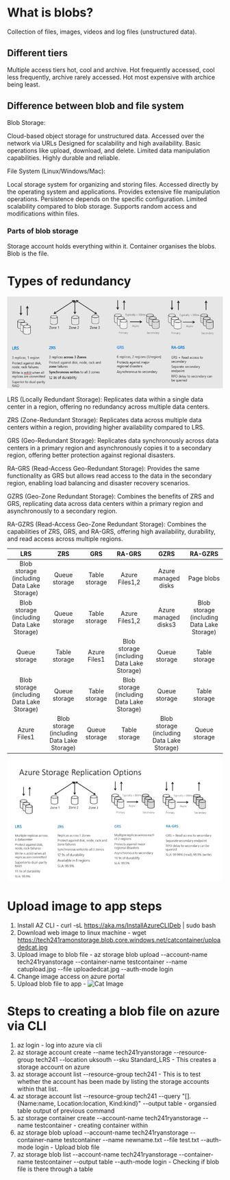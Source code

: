 # What is blobs?
Collection of files, images, videos and log files (unstructured data). 

## Different tiers
Multiple access tiers hot, cool and archive. Hot frequently accessed, cool less frequently, archive rarely accessed. Hot most expensive with archice being least.

## Difference between blob and file system
Blob Storage:

Cloud-based object storage for unstructured data.
Accessed over the network via URLs
Designed for scalability and high availability.
Basic operations like upload, download, and delete.
Limited data manipulation capabilities.
Highly durable and reliable.

File System (Linux/Windows/Mac):

Local storage system for organizing and storing files.
Accessed directly by the operating system and applications.
Provides extensive file manipulation operations.
Persistence depends on the specific configuration.
Limited scalability compared to blob storage.
Supports random access and modifications within files.

### Parts of blob storage
Storage account holds everything within it.
Container organises the blobs.
Blob is the file.

# Types of redundancy
![Alt text](azure-storage-replication-options.png)

LRS (Locally Redundant Storage): Replicates data within a single data center in a region, offering no redundancy across multiple data centers.


ZRS (Zone-Redundant Storage): Replicates data across multiple data centers within a region, providing higher availability compared to LRS.


GRS (Geo-Redundant Storage): Replicates data synchronously across data centers in a primary region and asynchronously copies it to a secondary region, offering better protection against regional disasters.


RA-GRS (Read-Access Geo-Redundant Storage): Provides the same functionality as GRS but allows read access to the data in the secondary region, enabling load balancing and disaster recovery scenarios.


GZRS (Geo-Zone Redundant Storage): Combines the benefits of ZRS and GRS, replicating data across data centers within a primary region and asynchronously to a secondary region.


RA-GZRS (Read-Access Geo-Zone Redundant Storage): Combines the capabilities of ZRS, GRS, and RA-GRS, offering high availability, durability, and read access across multiple regions.

|   LRS   |   ZRS   |   GRS   |  RA-GRS  |  GZRS   | RA-GZRS |
|:-------:|:-------:|:-------:|:--------:|:-------:|:------:|
| Blob storage (including Data Lake Storage)  | Queue storage | Table storage | Azure Files1,2 | Azure managed disks | Page blobs |
| Blob storage (including Data Lake Storage)  | Queue storage | Table storage | Azure Files1,2 | Azure managed disks3 | Blob storage (including Data Lake Storage) |
| Queue storage | Table storage | Azure Files1 | Blob storage (including Data Lake Storage) | Queue storage | Table storage |
| Blob storage (including Data Lake Storage)  | Queue storage | Table storage | Blob storage (including Data Lake Storage) | Queue storage | Table storage |
| Azure Files1 | Blob storage (including Data Lake Storage) | Queue storage | Table storage | Blob storage (including Data Lake Storage) | Queue storage | Table storage |
![Alt text](image.png)



# Upload image to app steps
1. Install AZ CLI - curl -sL https://aka.ms/InstallAzureCLIDeb | sudo bash
2. Download web image to linux machine - wget https://tech241ramonstorage.blob.core.windows.net/catcontainer/uploadedcat.jpg
3. Upload image to blob file - az storage blob upload --account-name tech241ryanstorage --container-name testcontainer --name catupload.jpg --file uploadedcat.jpg --auth-mode login
4. Change image access on azure portal
5. Upload blob file to app - <img src="https://tech241ryanstorage.blob.core.windows.net/testcontainer/catupload.jpg" alt="Cat Image">

# Steps to creating a blob file on azure via CLI
1. az login - log into azure via cli
2. az storage account create --name tech241ryanstorage --resource-group tech241 --location uksouth --sku Standard_LRS   - This creates a storage account on azure
3. az storage account list --resource-group tech241      - This is to test whether the account has been made by listing the storage accounts within that list.
4. az storage account list --resource-group tech241 --query "[].{Name:name, Location:location, Kind:kind}" --output table   - organsied table output of previous command
5. az storage container create --account-name tech241ryanstorage --name testcontainer - creating container within 
6. az storage blob upload --account-name tech241ryanstorage --container-name testcontainer --name newname.txt --file test.txt --auth-mode login       - Upload blob file
7.  az storage blob list --account-name tech241ryanstorage --container-name testcontainer --output table --auth-mode login         - Checking if blob file is there through a table

 




